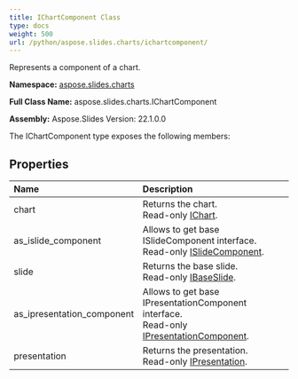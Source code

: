```yaml
---
title: IChartComponent Class
type: docs
weight: 500
url: /python/aspose.slides.charts/ichartcomponent/
---
```


Represents a component of a chart.

**Namespace:** [aspose.slides.charts](/python/aspose.slides.charts/)

**Full Class Name:** aspose.slides.charts.IChartComponent

**Assembly:**  Aspose.Slides Version: 22.1.0.0

The IChartComponent type exposes the following members:
## **Properties**
|**Name**|**Description**|
| :- | :- |
|chart|Returns the chart.<br/>            Read-only [IChart](/python/aspose.slides.charts/ichart/).|
|as_islide_component|Allows to get base ISlideComponent interface.<br/>            Read-only [ISlideComponent](/python/aspose.slides/islidecomponent/).|
|slide|Returns the base slide.<br/>            Read-only [IBaseSlide](/python/aspose.slides/ibaseslide/).|
|as_ipresentation_component|Allows to get base IPresentationComponent interface.<br/>            Read-only [IPresentationComponent](/python/aspose.slides/ipresentationcomponent/).|
|presentation|Returns the presentation. <br/>            Read-only [IPresentation](/python/aspose.slides/ipresentation/).|
